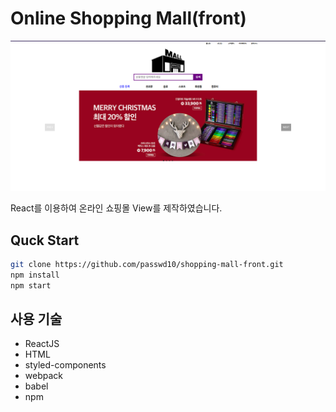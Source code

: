# Online Shopping Mall(front)

![shopping-mall-main](shopping-mall-main.png)

React를 이용하여 온라인 쇼핑몰 View를 제작하였습니다.

## Quck Start

```bash
git clone https://github.com/passwd10/shopping-mall-front.git
npm install
npm start
```

## 사용 기술

- ReactJS
- HTML
- styled-components
- webpack
- babel
- npm
